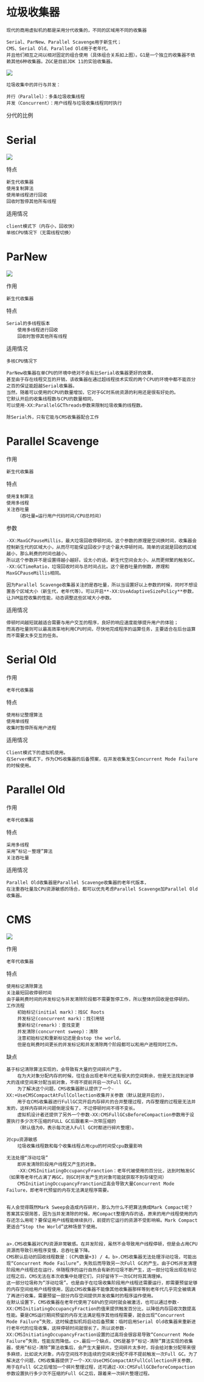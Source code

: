 # 垃圾收集器


    现代的商用虚拟机的都是采用分代收集的，不同的区域用不同的收集器
    
    Serial、ParNew、Parallel Scavenge用于新生代；
    CMS、Serial Old、Paralled Old用于老年代。
    并且他们相互之间以相对固定的组合使用（具体组合关系如上图）。G1是一个独立的收集器不依赖其他6种收集器。ZGC是目前JDK 11的实验收集器。


![](https://github.com/RodJohn/JVM/blob/master/img/gccollectors.png)
   
    垃圾收集中的并行与并发：
    
    并行（Parallel）：多条垃圾收集线程
    并发（Concurrent）：用户线程与垃圾收集线程同时执行


分代的比例



# Serial

![](https://github.com/RodJohn/JVM/blob/master/img/gcserial.png)
    
特点

    新生代收集器
    使用复制算法
    使用单线程进行回收
    回收时暂停其他所有线程
    
适用情况    
    
    client模式下（内存小，回收快）
    单核CPU情况下（无需线程切换）
    
    
# ParNew
![](https://github.com/RodJohn/JVM/blob/master/img/gcparnew.png)

作用

    新生代收集器
    
特点

    Serial的多线程版本    
        使用多线程进行回收
        回收时暂停其他所有线程    
        
适用情况    
    
    多核CPU情况下
       
    ParNew收集器在单CPU的环境中绝对不会有比Serial收集器更好的效果，
    甚至由于存在线程交互的开销，该收集器在通过超线程技术实现的两个CPU的环境中都不能百分之百的保证能超越Serial收集器。
    当然，随着可以使用的CPU的数量增加，它对于GC时系统资源的利用还是很有好处的。
    它默认开启的收集线程数与CPU的数量相同，
    可以使用-XX:ParallelGCThreads参数来限制垃圾收集的线程数。
    
    除Serial外，只有它能与CMS收集器配合工作
    
    
# Parallel Scavenge

作用 
    
    新生代收集器
    
特点

    使用复制算法   
    使用多线程
    关注吞吐量
        （吞吐量=运行用户代码时间/CPU总时间)


参数        
    
    -XX:MaxGCPauseMillis，最大垃圾回收停顿时间。这个参数的原理是空间换时间，收集器会控制新生代的区域大小，从而尽可能保证回收少于这个最大停顿时间。简单的说就是回收的区域越小，那么耗费的时间也越小。
    所以这个参数并不是设置得越小越好。设太小的话，新生代空间会太小，从而更频繁的触发GC。
    -XX:GCTimeRatio，垃圾回收时间与总时间占比。这个是吞吐量的倒数，原理和MaxGCPauseMillis相同。
    
    因为Parallel Scavenge收集器关注的是吞吐量，所以当设置好以上参数的时候，同时不想设置各个区域大小（新生代，老年代等）。可以开启**-XX:UseAdaptiveSizePolicy**参数，让JVM监控收集的性能，动态调整这些区域大小参数。
    
        
适用情况
    
    停顿时间越短就越适合需要与用户交互的程序，良好的响应速度能够提升用户的体验；
    而高吞吐量则可以最高效率地利用CPU时间，尽快地完成程序的运算任务，主要适合在后台运算而不需要太多交互的任务。
 
 
 
 # Serial Old 
 
作用
 
    老年代收集器
    
特点

    使用标记整理算法
    使用单线程 
    收集时暂停所有用户进程
    
    
适用情况

    Client模式下的虚拟机使用。
    在Server模式下，作为CMS收集器的后备预案，在并发收集发生Concurrent Mode Failure的时候使用。
    
    
# Parallel Old


作用

    老年代收集器
    
特点

    
    采用多线程
    采用”标记－整理”算法
    关注吞吐量
    
适用情况
    
    Parallel Old收集器是Parallel Scavenge收集器的老年代版本，
    在注重吞吐量及CPU资源敏感的场合，都可以优先考虑Parallel Scavenge加Parallel Old收集器。   
    
    
# CMS

![](https://github.com/RodJohn/JVM/blob/master/img/gccms.png)

作用

    老年代收集器
    
特点

    使用标记清除算法
    关注最短回收停顿时间   
    由于最耗费时间的并发标记与并发清除阶段都不需要暂停工作，所以整体的回收是低停顿的。
    工作流程
        初始标记(initial mark)：找GC Roots
        并发标记(concurrent mark)：找引用链
        重新标记(remark)：查找变更
        并发清除(concurrent sweep)：清除
        注意初始标记和重新标记还是会stop the world，
        但是在耗费时间更长的并发标记和并发清除两个阶段都可以和用户进程同时工作。                      

[]()         
 
缺点

    基于标记清除算法实现的，会导致有大量的空间碎片产生，
        在为大对象分配内存的时候，往往会出现老年代还有很大的空间剩余，但是无法找到足够大的连续空间来分配当前对象，不得不提前开启一次Full GC。
        为了解决这个问题，CMS收集器默认提供了一个-XX:+UseCMSCompactAtFullCollection收集开关参数（默认就是开启的)，
        用于在CMS收集器进行FullGC完开启内存碎片的合并整理过程，内存整理的过程是无法并发的，这样内存碎片问题倒是没有了，不过停顿时间不得不变长。
        虚拟机设计者还提供了另外一个参数-XX:CMSFullGCsBeforeCompaction参数用于设置执行多少次不压缩的FULL GC后跟着来一次带压缩的
        （默认值为0，表示每次进入Full GC时都进行碎片整理）。     
        
    对cpu资源敏感
        垃圾收集线程数和每个收集线程占用cpu的时间受cpu数量影响
    
    无法处理“浮动垃圾”
        即并发清除阶段用户线程又产生的对象。
        -XX:CMSInitiatingOccupancyFranction：老年代被使用的百分比，达到时触发GC（如果等老年代占满了再GC，则GC时并发产生的对象可能就获取不到存储空间）
        CMSInitiatingOccupancyFranction过高会导致大量Concurrent Mode Failure，即老年代预留的内存无法满足程序需要。
        

    有人会觉得既然Mark Sweep会造成内存碎片，那么为什么不把算法换成Mark Compact呢？
    答案其实很简答，因为当并发清除的时候，用Compact整理内存的话，原来的用户线程使用的内存还怎么用呢？要保证用户线程能继续执行，前提的它运行的资源不受影响嘛。Mark Compact更适合“Stop the World”这种场景下使用。
    
    
    a>.CMS收集器对CPU资源非常敏感。在并发阶段，虽然不会导致用户线程停顿，但是会占用CPU资源而导致引用程序变慢，总吞吐量下降。
    CMS默认启动的回收线程数是：(CPU数量+3) / 4。b>.CMS收集器无法处理浮动垃圾，可能出现“Concurrent Mode Failure“，失败后而导致另一次Full GC的产生。由于CMS并发清理阶段用户线程还在运行，伴随程序的运行自热会有新的垃圾不断产生，这一部分垃圾出现在标记过程之后，CMS无法在本次收集中处理它们，只好留待下一次GC时将其清理掉。
    这一部分垃圾称为“浮动垃圾”。也是由于在垃圾收集阶段用户线程还需要运行，即需要预留足够的内存空间给用户线程使用，因此CMS收集器不能像其他收集器那样等到老年代几乎完全被填满了再进行收集，需要预留一部分内存空间提供并发收集时的程序运作使用。
    在默认设置下，CMS收集器在老年代使用了68%的空间时就会被激活，也可以通过参数-XX:CMSInitiatingOccupancyFraction的值来提供触发百分比，以降低内存回收次数提高性能。要是CMS运行期间预留的内存无法满足程序其他线程需要，就会出现“Concurrent Mode Failure”失败，这时候虚拟机将启动后备预案：临时启用Serial Old收集器来重新进行老年代的垃圾收集，这样停顿时间就很长了。所以说参数-XX:CMSInitiatingOccupancyFraction设置的过高将会很容易导致“Concurrent Mode Failure”失败，性能反而降低。c>.最后一个缺点，CMS是基于“标记-清除”算法实现的收集器，使用“标记-清除”算法收集后，会产生大量碎片。空间碎片太多时，将会给对象分配带来很多麻烦，比如说大对象，内存空间找不到连续的空间来分配不得不提前触发一次Full GC。为了解决这个问题，CMS收集器提供了一个-XX:UseCMSCompactAtFullCollection开关参数，用于在Full GC之后增加一个碎片整理过程，还可通过-XX:CMSFullGCBeforeCompaction参数设置执行多少次不压缩的Full GC之后，跟着来一次碎片整理过程。
